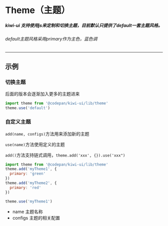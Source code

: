 # Theme（主题）
##### kiwi-ui 支持使用js来定制和切换主题，目前默认只提供了default一套主题风格。
###### default主题风格采用primary作为主色，蓝色调
---
## 示例
### 切换主题
后面的版本会逐渐加入更多的主题进来
```js
import theme from '@codepan/kiwi-ui/lib/theme'
theme.use('default')
```
### 自定义主题
`add(name, configs)`方法用来添加新的主题

`use(name)`方法使用定义的主题

`add()`方法支持链式调用，`theme.add('xxx', {}).use('xxx")`
```js
import theme from '@codepan/kiwi-ui/lib/theme'
theme.add('myTheme1', {
  primary: 'green'
})
theme.add('myTheme2', {
  primary: 'red'
})

theme.use('myTheme1')
```
* name 主题名称
* configs 主题的相关配置
